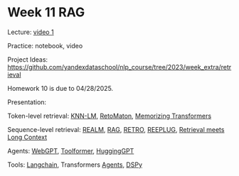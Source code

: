 # Week 11 RAG

Lecture: [video 1](https://youtu.be/9m-wAzO0Quk)

Practice: notebook, video

Project Ideas: https://github.com/yandexdataschool/nlp_course/tree/2023/week_extra/retrieval

Homework 10 is due to 04/28/2025. 

Presentation:

Token-level retrieval: [KNN-LM](https://arxiv.org/abs/1911.00172), [RetoMaton](https://arxiv.org/abs/2201.12431), [Memorizing Transformers](https://arxiv.org/abs/2203.08913)

Sequence-level retrieval: [REALM](https://arxiv.org/abs/2002.08909), [RAG](https://arxiv.org/abs/2005.11401), [RETRO](https://arxiv.org/abs/2112.04426), [REEPLUG](https://arxiv.org/abs/2301.12652), [Retrieval meets Long Context](https://arxiv.org/abs/2310.03025)

Agents: [WebGPT](https://arxiv.org/abs/2112.09332), [Toolformer](https://arxiv.org/abs/2302.04761), [HuggingGPT](https://arxiv.org/abs/2303.17580)

Tools: [Langchain](https://github.com/langchain-ai/langchain), Transformers [Agents](https://huggingface.co/docs/transformers/en/agents), [DSPy](https://github.com/stanfordnlp/dspy) 

